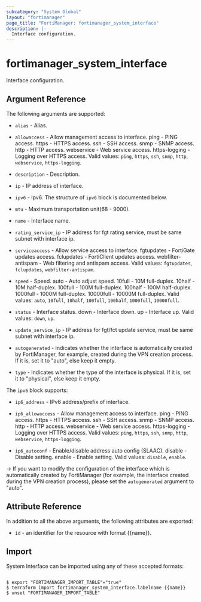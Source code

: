 ```yaml
---
subcategory: "System Global"
layout: "fortimanager"
page_title: "FortiManager: fortimanager_system_interface"
description: |-
  Interface configuration.
---
```


# fortimanager_system_interface
Interface configuration.

## Argument Reference


The following arguments are supported:


* `alias` - Alias.
* `allowaccess` - Allow management access to interface. ping - PING access. https - HTTPS access. ssh - SSH access. snmp - SNMP access. http - HTTP access. webservice - Web service access. https-logging - Logging over HTTPS access. Valid values: `ping`, `https`, `ssh`, `snmp`, `http`, `webservice`, `https-logging`.

* `description` - Description.
* `ip` - IP address of interface.
* `ipv6` - Ipv6. The structure of `ipv6` block is documented below.
* `mtu` - Maximum transportation unit(68 - 9000).
* `name` - Interface name.
* `rating_service_ip` - IP address for fgt rating service, must be same subnet with interface ip.
* `serviceaccess` - Allow service access to interface. fgtupdates - FortiGate updates access. fclupdates - FortiClient updates access. webfilter-antispam - Web filtering and antispam access. Valid values: `fgtupdates`, `fclupdates`, `webfilter-antispam`.

* `speed` - Speed. auto - Auto adjust speed. 10full - 10M full-duplex. 10half - 10M half-duplex. 100full - 100M full-duplex. 100half - 100M half-duplex. 1000full - 1000M full-duplex. 10000full - 10000M full-duplex. Valid values: `auto`, `10full`, `10half`, `100full`, `100half`, `1000full`, `10000full`.

* `status` - Interface status. down - Interface down. up - Interface up. Valid values: `down`, `up`.

* `update_service_ip` - IP address for fgt/fct update service, must be same subnet with interface ip.
* `autogenerated` - Indicates whether the interface is automatically created by FortiManager, for example, created during the VPN creation process. If it is, set it to "auto", else keep it empty.
* `type` - Indicates whether the type of the interface is physical. If it is, set it to "physical", else keep it empty.

The `ipv6` block supports:

* `ip6_address` - IPv6 address/prefix of interface.
* `ip6_allowaccess` - Allow management access to interface. ping - PING access. https - HTTPS access. ssh - SSH access. snmp - SNMP access. http - HTTP access. webservice - Web service access. https-logging - Logging over HTTPS access. Valid values: `ping`, `https`, `ssh`, `snmp`, `http`, `webservice`, `https-logging`.

* `ip6_autoconf` - Enable/disable address auto config (SLAAC). disable - Disable setting. enable - Enable setting. Valid values: `disable`, `enable`.


-> If you want to modify the configuration of the interface which is automatically created by FortiManager (for example, the interface created during the VPN creation process), please set the `autogenerated` argument to "auto".


## Attribute Reference

In addition to all the above arguments, the following attributes are exported:
* `id` - an identifier for the resource with format {{name}}.

## Import

System Interface can be imported using any of these accepted formats:
```

$ export "FORTIMANAGER_IMPORT_TABLE"="true"
$ terraform import fortimanager_system_interface.labelname {{name}}
$ unset "FORTIMANAGER_IMPORT_TABLE"
```

